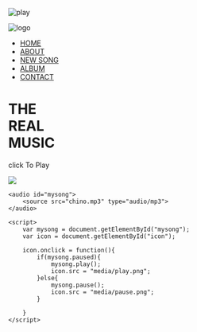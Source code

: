 ![play](https://github.com/elishacmyk/system/assets/173669214/2e986f47-2c3c-4674-9986-c13407f7c265)
<!DOCTYPE html>
<html lang="en">
    <head>
        <meta charset="utf-8">
        <meta http-equiv="X-UA-Compatible" content="IE=edge">
        <meta name="viewport" content="width=device-width, initial-scale=1.0">
        <title>MUSIC SITE</title>
        <link rel="stylesheet" href="site.css">
    </head>
    <body>
       <div class="hero">
        <div class="navbar">
            <img src="" alt="logo">
            <ul>
                <li><a href="#">HOME</a></li>
                <li><a href="#">ABOUT</a></li>
                <li><a href="#">NEW SONG</a></li>
                <li><a href="#">ALBUM</a></li>
                <li><a href="#">CONTACT</a></li>
            </ul>
        </div>
        <div class="content">
            <div class="left">
                <h1>THE <br>REAL <br>MUSIC</h1>
            </div>
        </div>
        <div class="right">
            <p>click To Play</p>
            <img src="ply.png" id="icon">
        </div>
       </div> 
    </body>

    <audio id="mysong">
        <source src="chino.mp3" type="audio/mp3">
    </audio>

    <script>
        var mysong = document.getElementById("mysong");
        var icon = document.getElementById("icon");

        icon.onclick = function(){
            if(mysong.paused){
                mysong.play();
                icon.src = "media/play.png";
            }else{
                mysong.pause();
                icon.src = "media/pause.png";
            }

        }
    </script>
</html>
